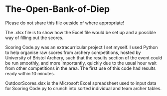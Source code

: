 # The-Open-Bank-of-Diep

Please do not share this file outside of where appropriate!

The .xlsx file is to show how the Excel file would be set up and a possible way of filling out the scores.

Scoring Code.py was an extracurricular project I set myself. I used Python to help organise raw scores from archery competitions, hosted by University of Bristol Archery, such that the results section of the event could be run smoothly, and more importantly, quickly due to the usual hour wait from other competitions in the area. The first use of this code had results ready within 10 minutes.

OutdoorScores.xlsx is the Microsoft Excel spreadsheet used to input data for Scoring Code.py to crunch into sorted individual and team archer tables.
